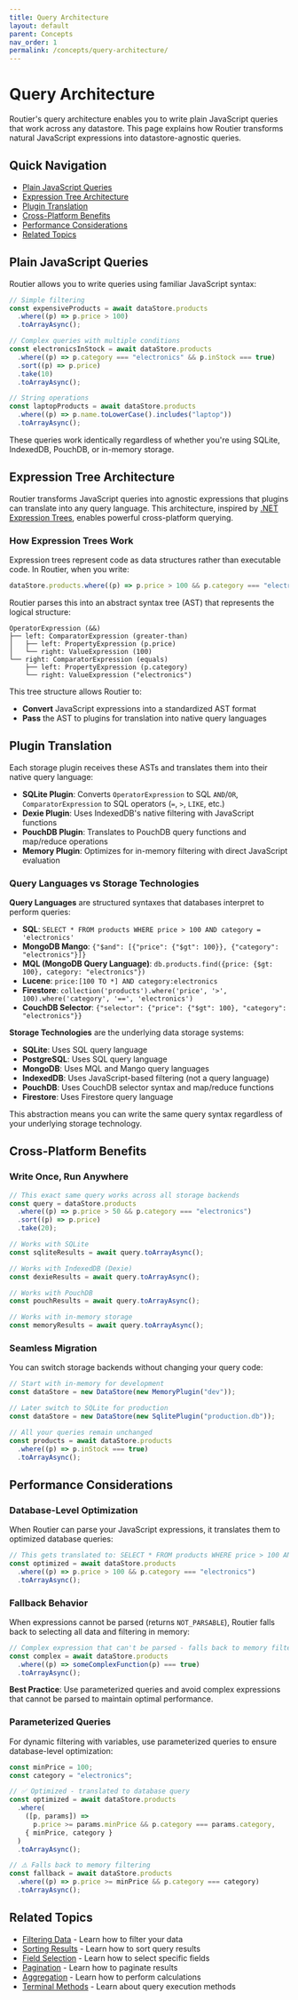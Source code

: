 ```yaml
---
title: Query Architecture
layout: default
parent: Concepts
nav_order: 1
permalink: /concepts/query-architecture/
---
```


# Query Architecture

Routier's query architecture enables you to write plain JavaScript queries that work across any datastore. This page explains how Routier transforms natural JavaScript expressions into datastore-agnostic queries.

## Quick Navigation

- [Plain JavaScript Queries](#plain-javascript-queries)
- [Expression Tree Architecture](#expression-tree-architecture)
- [Plugin Translation](#plugin-translation)
- [Cross-Platform Benefits](#cross-platform-benefits)
- [Performance Considerations](#performance-considerations)
- [Related Topics](#related-topics)

## Plain JavaScript Queries

Routier allows you to write queries using familiar JavaScript syntax:

```ts
// Simple filtering
const expensiveProducts = await dataStore.products
  .where((p) => p.price > 100)
  .toArrayAsync();

// Complex queries with multiple conditions
const electronicsInStock = await dataStore.products
  .where((p) => p.category === "electronics" && p.inStock === true)
  .sort((p) => p.price)
  .take(10)
  .toArrayAsync();

// String operations
const laptopProducts = await dataStore.products
  .where((p) => p.name.toLowerCase().includes("laptop"))
  .toArrayAsync();
```

These queries work identically regardless of whether you're using SQLite, IndexedDB, PouchDB, or in-memory storage.

## Expression Tree Architecture

Routier transforms JavaScript queries into agnostic expressions that plugins can translate into any query language. This architecture, inspired by [.NET Expression Trees](https://docs.microsoft.com/en-us/dotnet/csharp/expression-trees), enables powerful cross-platform querying.

### How Expression Trees Work

Expression trees represent code as data structures rather than executable code. In Routier, when you write:

```ts
dataStore.products.where((p) => p.price > 100 && p.category === "electronics");
```

Routier parses this into an abstract syntax tree (AST) that represents the logical structure:

```
OperatorExpression (&&)
├── left: ComparatorExpression (greater-than)
│   ├── left: PropertyExpression (p.price)
│   └── right: ValueExpression (100)
└── right: ComparatorExpression (equals)
    ├── left: PropertyExpression (p.category)
    └── right: ValueExpression ("electronics")
```

This tree structure allows Routier to:

- **Convert** JavaScript expressions into a standardized AST format
- **Pass** the AST to plugins for translation into native query languages

## Plugin Translation

Each storage plugin receives these ASTs and translates them into their native query language:

- **SQLite Plugin**: Converts `OperatorExpression` to SQL `AND`/`OR`, `ComparatorExpression` to SQL operators (`=`, `>`, `LIKE`, etc.)
- **Dexie Plugin**: Uses IndexedDB's native filtering with JavaScript functions
- **PouchDB Plugin**: Translates to PouchDB query functions and map/reduce operations
- **Memory Plugin**: Optimizes for in-memory filtering with direct JavaScript evaluation

### Query Languages vs Storage Technologies

**Query Languages** are structured syntaxes that databases interpret to perform queries:

- **SQL**: `SELECT * FROM products WHERE price > 100 AND category = 'electronics'`
- **MongoDB Mango**: `{"$and": [{"price": {"$gt": 100}}, {"category": "electronics"}]}`
- **MQL (MongoDB Query Language)**: `db.products.find({price: {$gt: 100}, category: "electronics"})`
- **Lucene**: `price:[100 TO *] AND category:electronics`
- **Firestore**: `collection('products').where('price', '>', 100).where('category', '==', 'electronics')`
- **CouchDB Selector**: `{"selector": {"price": {"$gt": 100}, "category": "electronics"}}`

**Storage Technologies** are the underlying data storage systems:

- **SQLite**: Uses SQL query language
- **PostgreSQL**: Uses SQL query language
- **MongoDB**: Uses MQL and Mango query languages
- **IndexedDB**: Uses JavaScript-based filtering (not a query language)
- **PouchDB**: Uses CouchDB selector syntax and map/reduce functions
- **Firestore**: Uses Firestore query language

This abstraction means you can write the same query syntax regardless of your underlying storage technology.

## Cross-Platform Benefits

### Write Once, Run Anywhere

```ts
// This exact same query works across all storage backends
const query = dataStore.products
  .where((p) => p.price > 50 && p.category === "electronics")
  .sort((p) => p.price)
  .take(20);

// Works with SQLite
const sqliteResults = await query.toArrayAsync();

// Works with IndexedDB (Dexie)
const dexieResults = await query.toArrayAsync();

// Works with PouchDB
const pouchResults = await query.toArrayAsync();

// Works with in-memory storage
const memoryResults = await query.toArrayAsync();
```

### Seamless Migration

You can switch storage backends without changing your query code:

```ts
// Start with in-memory for development
const dataStore = new DataStore(new MemoryPlugin("dev"));

// Later switch to SQLite for production
const dataStore = new DataStore(new SqlitePlugin("production.db"));

// All your queries remain unchanged
const products = await dataStore.products
  .where((p) => p.inStock === true)
  .toArrayAsync();
```

## Performance Considerations

### Database-Level Optimization

When Routier can parse your JavaScript expressions, it translates them to optimized database queries:

```ts
// This gets translated to: SELECT * FROM products WHERE price > 100 AND category = 'electronics'
const optimized = await dataStore.products
  .where((p) => p.price > 100 && p.category === "electronics")
  .toArrayAsync();
```

### Fallback Behavior

When expressions cannot be parsed (returns `NOT_PARSABLE`), Routier falls back to selecting all data and filtering in memory:

```ts
// Complex expression that can't be parsed - falls back to memory filtering
const complex = await dataStore.products
  .where((p) => someComplexFunction(p) === true)
  .toArrayAsync();
```

**Best Practice**: Use parameterized queries and avoid complex expressions that cannot be parsed to maintain optimal performance.

### Parameterized Queries

For dynamic filtering with variables, use parameterized queries to ensure database-level optimization:

```ts
const minPrice = 100;
const category = "electronics";

// ✅ Optimized - translated to database query
const optimized = await dataStore.products
  .where(
    ([p, params]) =>
      p.price >= params.minPrice && p.category === params.category,
    { minPrice, category }
  )
  .toArrayAsync();

// ⚠️ Falls back to memory filtering
const fallback = await dataStore.products
  .where((p) => p.price >= minPrice && p.category === category)
  .toArrayAsync();
```

## Related Topics

- [Filtering Data](/concepts/queries/filtering/) - Learn how to filter your data
- [Sorting Results](/concepts/queries/sorting/) - Learn how to sort query results
- [Field Selection](/concepts/queries/field-selection/) - Learn how to select specific fields
- [Pagination](/concepts/queries/pagination/) - Learn how to paginate results
- [Aggregation](/concepts/queries/aggregation/) - Learn how to perform calculations
- [Terminal Methods](/concepts/queries/terminal-methods/) - Learn about query execution methods
